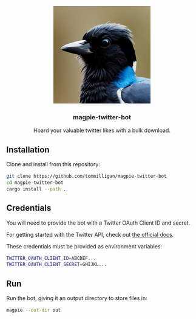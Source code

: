 <p align="center">
  <img src="./img/magpie-twitter-bot-icon.png">
  
  <h3 align="center">magpie-twitter-bot</h3>

  <p align="center">
    Hoard your valuable twitter likes with a bulk download.
  </p>
</p>

## Installation

Clone and install from this repository:

```bash
git clone https://github.com/tommilligan/magpie-twitter-bot
cd magpie-twitter-bot
cargo install --path .
```

## Credentials

You will need to provide the bot with a Twitter OAuth Client ID and secret.

For getting started with the Twitter API, check out [the official docs](https://developer.twitter.com/en/docs/twitter-api/getting-started/getting-access-to-the-twitter-api).

These credentials must be provided as environment variables:

```bash
TWITTER_OAUTH_CLIENT_ID=ABCDEF...
TWITTER_OAUTH_CLIENT_SECRET=GHIJKL...
```

## Run

Run the bot, giving it an output directory to store files in:

```bash
magpie --out-dir out
```
